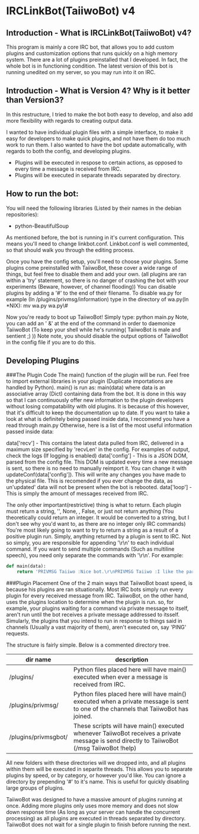 IRCLinkBot(TaiiwoBot) v4
==========
Introduction - What is IRCLinkBot(TaiiwoBot) v4?
------------------------------------------------
This program is mainly a core IRC bot, that allows you to add custom plugins and customization options that runs quickly on a high memory system.
There are a lot of plugins preinstalled that I developed. 
In fact, the whole bot is in functioning condition.
The latest version of this bot is running unedited on my server, so you may run into it on IRC.

Introduction - What is Version 4? Why is it better than Version3?
-----------------------------------------------------------------
In this restructure, I tried to make the bot both easy to develop, and also add more flexibility with regards to creating output data.

I wanted to have individual plugin files with a simple interface, to make it easy for developers to make quick plugins, and not have them do too much work to run them.
I also wanted to have the bot update automatically, with regards to both the config, and developing plugins.

 - Plugins will be executed in respose to certain actions, as opposed to every time a message is received from IRC.
 - Plugins will be executed in separate threads separated by directory.

How to run the bot:
-------------------
You will need the following libraries (Listed by their names in the debian repositories):
 - python-BeautifulSoup

As mentioned before, the bot is running in it's current configuration.
This means you'll need to change linkbot.conf.
Linkbot.conf is well commented, so that should walk you through the editing process.

Once you have the config setup, you'll need to choose your plugins.
Some plugins come preinstalled with TaiiwoBot, these cover a wide range of things, but feel free to disable them and add your own.
(all plugins are ran within a 'try' statement, so there is no danger of crashing the bot with your experiments (Beware, however, of channel flooding))
You can disable plugins by adding a '#' to the end of their filename.
To disable wa.py for example (In /plugins/privmsg/information) type in the directory of wa.py(In *NIX): mv wa.py wa.py\\#

Now you're ready to boot up TaiiwoBot!
Simply type: python main.py
Note, you can add an ' &' at the end of the command in order to daemonize TaiiwoBot (To keep your shell while he's running( TaiiwoBot is male and sentient ;) ))
Note note, you should disable the output options of TaiiwoBot in the config file if you are to do this.

Developing Plugins
------------------
###The Plugin Code
The main() function of the plugin will be run.
Feel free to import external libraries in your plugin (Duplicate importations are handled by Python).
main() is run as: main(data)
where data is an  associative array (Dict) containing data from the bot.
It is done in this way so that I can continuously offer new information to the plugin developers without losing compatability with old plugins.
It is because of this however, that it's difficult to keep the documentation up to date.
If you want to take a look at what is definitely being passed inside data, I reccomend you have a read through main.py
Otherwise, here is a list of the most useful information passed inside data:

data['recv'] - This contains the latest data pulled from IRC, delivered in a maximum size specified by 'recvLen' in the config.
	For examples of output, check the logs (If logging is enabled)
data['config'] - This is a JSON DOM, parsed from the config file.
	This DOM is updated every time a new message is sent, so there is no need to manually reimport it.
	You can change it with updateConf(data['config']).
	This will write any changes you have made to the physical file.
	This is recomended if you ever change the data, as un'updated' data will not be present when the bot is rebooted. 
data['loop'] - This is simply the amount of messages received from IRC.

The only other important(restrictive) thing is what to return.
Each plugin must return a string, '', None, , False, or just not return anything (You theoretically could return an integer. It would be converted to a string, but I don't see why you'd want to, as there are no integer only IRC commands)
You're most likely going to want to try to return a string as a result of a positive plugin run.
Simply, anything returned by a plugin is sent to IRC.
Not so simply, you are responsible for appending '\r\n' to each individual command.
If you want to send multiple commands (Such as multiline speech), you need only separate the commands with '\r\n'.
For example:
```Python
def main(data):
	return 'PRIVMSG Taiiwo :Nice bot.\r\nPRIVMSG Taiiwo :I like the part where you make your own plugins.\r\n'

```

###Plugin Placement
One of the 2 main ways that TaiiwoBot boast speed, is because his plugins are ran situationally.
Most IRC bots simply run every plugin for every received message from IRC.
TaiiwoBot, on the other hand, uses the plugins location to determine when the plugin is run. so, for example, your plugins waiting for a command via private message to itself, aren't run until the bot receives a private message addressed to itsself.
Simularly, the plugins that you intend to run in response to things said in channels (Usually a vast majority of them), aren't executed on, say 'PING' requests.

The structure is fairly simple. Below is a commented directory tree.

| dir name 		| description |
|-----------------------|-------------|
| /plugins/		| Python files placed here will have main() executed when ever a message is received from IRC. |
| /plugins/privmsg/	| Python files placed here will have main() executed when a private message is sent to one of the channels that TaiiwoBot has joined. |
| /plugins/privmsgbot/	| These scripts will have main() executed whenever TaiiwoBot receives a private message is send directly to TaiiwoBot (/msg TaiiwoBot !help) |

All new folders with these directories will we dropped into, and all plugins within them will be executed in separite threads.
This allows you to separate plugins by speed, or by category, or however you'd like.
You can ignore a directory by prepending '#' to it's name.
This is useful for quickly disabling large groups of plugins.

TaiiwoBot was designed to have a massive amount of plugins running at once.
Adding more plugins only uses more memory and does not slow down response time (As long as your server can handle the concurrent processing) as all plugins are executed in threads separated by directory.
TaiiwoBot does not wait for a single plugin to finish before running the next.
